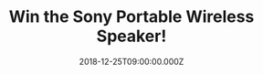 ---
campaign-uuid: "c-f9533fd2-d5fd-4ac6-b1e1-d061fc957158"
type: "Competition"
category: "Technology"
date: "2018-12-25T09:00:00.000Z"
end-date: "2019-01-25T23:59:00.000Z"
disable-form: false
is_promoted: false
has_entry_page: true
title: "Win the Sony Portable Wireless Speaker!"
competition-description: "<p>You loved it and here is it again! We are giving away\
  \ the amazing Sony SRS-XB10 Compact Portable Wireless Speaker to one of our lucky\
  \ NME AAA members!</p>\r\n<p>Wherever you go, bring some big beats with you. Click\
  \ below for a chance to win!</p>"
hero-header: "Win the Sony Portable Wireless Speaker!"
terms-confirmation: "N/A"
banner-img: "https://assets.expresslyapp.com/asset-7c5d7417-8669-4155-ae52-ce6801ba39ab.jpg"
logo-left-href: "http://club.expressly.io"
logo-left-image: "https://assets.expresslyapp.com/asset-3f7181e5-87f0-4e9f-b333-e9de4f85ce59.jpg"
logo-left-title: "Expressly Club"
bg-image-hero: "https://assets.expresslyapp.com/asset-713324ad-7a7e-4a57-a99e-b583fb0d85c7.jpg"
bg-image-first: "https://assets.expresslyapp.com/asset-60b03dd9-474b-4b2c-8ce4-a98090b156b7.jpg"
section1-content: "<p>Compact and wireless so it’s easy to move… long battery life\
  \ and a water-resistant surface… EXTRA BASS so you can add extra music to your life!\
  \ This Sony Speaker has it all!</p>\r\n<p>Don’t miss out this amazing opportunity\
  \ of winning the Sony SRS-XB10 Compact Portable Wireless Speaker and get ready to\
  \ enjoy your favourite tunes anywhere!</p>\r\n<p>Good luck!</p>"
entry-title: "Win the Sony Portable Wireless Speaker!"
entry-content: "Enter the draw to win Sony Portable Wireless Speaker by completing\
  \ the form below before 23:59 on 25th of January 2019."
has-winner: false
prize-description: "Sony Portable Wireless Speaker."
special-conditions: "This competition is also available on: https://aaa.nme.com/competitions/sony-wireless-speaker-giveaway\r\
  \nMultiple entries are allowed up to one every day."
country-restrictions:
- "GB"
---